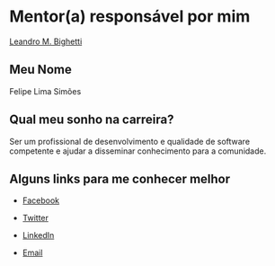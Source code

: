# Mentor(a) responsável por mim

[Leandro M. Bighetti](/profiles/mentors/profiles/leandro_bighetti.md)

## Meu Nome

Felipe Lima Simões

## Qual meu sonho na carreira?

Ser um profissional de desenvolvimento e qualidade de software competente e ajudar a disseminar conhecimento para a comunidade.

## Alguns links para me conhecer melhor

- [Facebook](https://www.facebook.com/simoesfe)

- [Twitter](https://twitter.com/simoescid)

- [LinkedIn](https://www.linkedin.com/in/felipelsimoes/)

- [Email](mailto:felipe_lima_simoes@hotmail.com)
```
